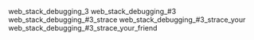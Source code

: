web_stack_debugging_3
web_stack_debugging_#3
web_stack_debugging_#3_strace
web_stack_debugging_#3_strace_your
web_stack_debugging_#3_strace_your_friend
